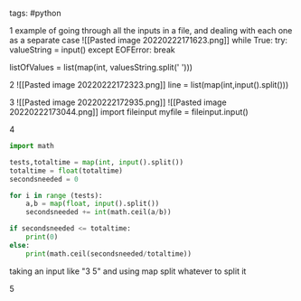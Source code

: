 tags: #python 

1 example of going through all the inputs in a file, and dealing with each one as a separate case
![[Pasted image 20220222171623.png]]
while True:
	try:
		valueString = input()
	except EOFError:
		break

listOfValues = list(map(int, valuesString.split(' ')))


2
![[Pasted image 20220222172323.png]]
line = list(map(int,input().split()))


3
![[Pasted image 20220222172935.png]]
![[Pasted image 20220222173044.png]]
import fileinput
myfile = fileinput.input()


4
```python
import math

tests,totaltime = map(int, input().split())
totaltime = float(totaltime)
secondsneeded = 0

for i in range (tests):
    a,b = map(float, input().split())
    secondsneeded += int(math.ceil(a/b))

if secondsneeded <= totaltime:
    print(0)
else:
    print(math.ceil(secondsneeded/totaltime))
```
taking an input like "3 5" and using map split whatever to split it


5